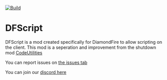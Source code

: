 [![Build](https://github.com/TechStreetDev/DFScript/actions/workflows/build.yml/badge.svg)](https://github.com/CodeUtilities/CodeUtilities/actions/workflows/build.yml)
# DFScript
DFScript is a mod created specifically for DiamondFire to allow scripting on the client. This mod is a seperation and improvement from the shutdown mod [CodeUtilities](https://github.com/CodeUtilities/CodeUtilities)


You can report issues on [the issues tab](https://github.com/TechStreetDev/DFScript/issues)

You can join our [discord here](https://discord.gg/gtfFwWEapx)
